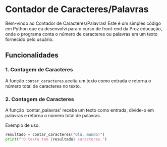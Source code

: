# Contador de Caracteres/Palavras

Bem-vindo ao Contador de Caracteres/Palavras! Este é um simples código em Python que eu desenvolvi para o curso de front-end da Proz educação, onde o programa conta o número de caracteres ou palavras em um texto fornecido pelo usuário.

## Funcionalidades

### 1. Contagem de Caracteres

A função `contar_caracteres` aceita um texto como entrada e retorna o número total de caracteres no texto.

### 2. Contagem de Caracteres

A função 'contar_palavras' recebe um texto como entrada, divide-o em palavras e retorna o número total de palavras.

Exemplo de uso:
```python
resultado = contar_caracteres("Olá, mundo!")
print(f"O texto tem {resultado} caracteres.")


